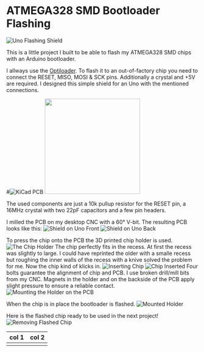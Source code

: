 # ATMEGA328 SMD Bootloader Flashing

![Uno Flashing Shield](pics/IMAG2413.jpg)

This is a little project I built to be able to flash my ATMEGA328 SMD chips with an Arduino bootloader.

I allways use the [Optiloader](https://github.com/WestfW/OptiLoader). To flash it to an out-of-factory chip you need to connect the RESET, MISO, MOSI & SCK pins. Additionally a crystal and +5V are required. I designed this simple shield for an Uno with the mentioned connections.

#![KiCad PCB](pics/PCB_Kicad.png)
<img src="pics/PCB_Kicad.png" width="250"> 

The used components are just a 10k pullup resistor for the RESET pin, a 16MHz crystal with two 22pF capacitors and a few pin headers.

I milled the PCB on my desktop CNC with a 60° V-bit. The resulting PCB looks like this:
![Shield on Uno Front](pics/IMAG2404.jpg)
![Shield on Uno Back](pics/IMAG2414.jpg)

To press the chip onto the PCB the 3D printed chip holder is used.
![The Chip Holder](pics/IMAG2405.jpg)
The chip perfectly fits in the recess. At first the recess was slightly to large. I could have reprinted the older with a smalle recess but roughing the inner walls of the recess with a knive solved the problem for me. Now the chip kind of klicks in.
![Inserting Chip](pics/IMAG2406.jpg)
![Chip Inserted](pics/IMAG2407.jpg)
Four bolts guarantee the alignment of chip and PCB. I use broken drill/mill bits from my CNC. Magnets in the holder and on the backside of the PCB apply slight pressure to ensure a reliable contact.
![Mounting the Holder on the PCB](pics/IMAG2408.jpg)

When the chip is in place the bootloader is flashed.
![Mounted Holder](pics/IMAG2409.jpg)

Here is the flashed chip ready to be used in the next project!
![Removing Flashed Chip](pics/IMAG2411.jpg)



| col 1      | col 2      |
|------------|-------------|
|  |  | 